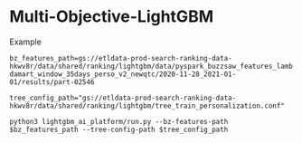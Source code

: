 # Multi-Objective-LightGBM

Example

`bz_features_path=gs://etldata-prod-search-ranking-data-hkwv8r/data/shared/ranking/lightgbm/data/pyspark_buzzsaw_features_lambdamart_window_35days_perso_v2_newqtc/2020-11-28_2021-01-01/results/part-02546
`


`tree_config_path="gs://etldata-prod-search-ranking-data-hkwv8r/data/shared/ranking/lightgbm/tree_train_personalization.conf"`


`python3 lightgbm_ai_platform/run.py --bz-features-path $bz_features_path --tree-config-path $tree_config_path`
